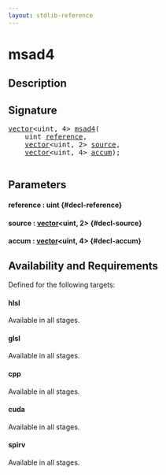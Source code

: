 ```yaml
---
layout: stdlib-reference
---
```


# msad4

## Description





## Signature 

<pre>
<a href="/stdlib-reference/types/vector/index" class="code_type">vector</a>&lt;<span class="code_keyword">uint</span>, 4&gt; <a href="/stdlib-reference/global-decls/msad4">msad4</a>(
    <span class="code_keyword">uint</span> <a href="/stdlib-reference/global-decls/msad4#decl-reference" class="code_param">reference</a>,
    <a href="/stdlib-reference/types/vector/index" class="code_type">vector</a>&lt;<span class="code_keyword">uint</span>, 2&gt; <a href="/stdlib-reference/global-decls/msad4#decl-source" class="code_param">source</a>,
    <a href="/stdlib-reference/types/vector/index" class="code_type">vector</a>&lt;<span class="code_keyword">uint</span>, 4&gt; <a href="/stdlib-reference/global-decls/msad4#decl-accum" class="code_param">accum</a>);

</pre>

## Parameters

#### reference  : uint {#decl-reference}
#### source  : [vector](/stdlib-reference/types/vector/index)\<uint, 2\> {#decl-source}
#### accum  : [vector](/stdlib-reference/types/vector/index)\<uint, 4\> {#decl-accum}

## Availability and Requirements

Defined for the following targets:

#### hlsl
Available in all stages.

#### glsl
Available in all stages.

#### cpp
Available in all stages.

#### cuda
Available in all stages.

#### spirv
Available in all stages.



